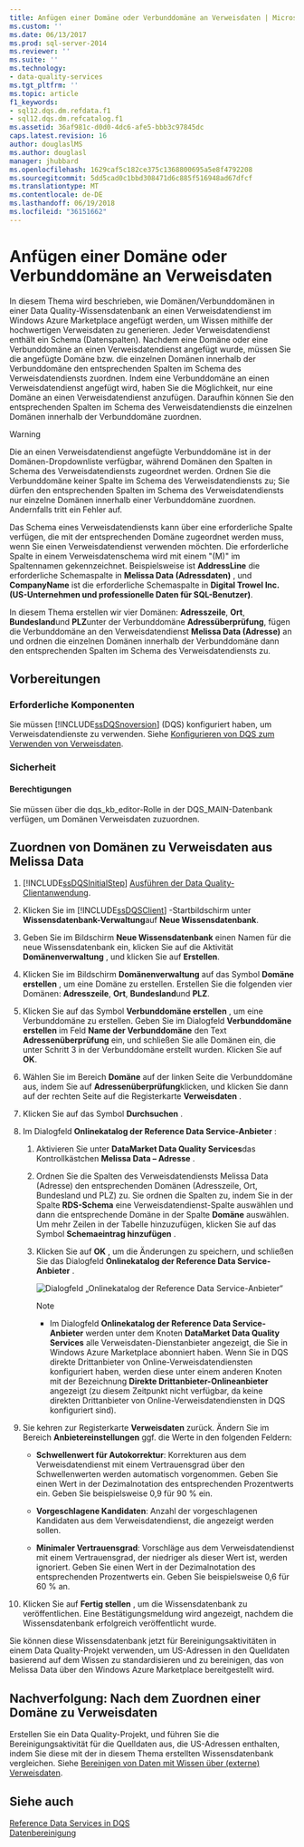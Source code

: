 ```yaml
---
title: Anfügen einer Domäne oder Verbunddomäne an Verweisdaten | Microsoft Docs
ms.custom: ''
ms.date: 06/13/2017
ms.prod: sql-server-2014
ms.reviewer: ''
ms.suite: ''
ms.technology:
- data-quality-services
ms.tgt_pltfrm: ''
ms.topic: article
f1_keywords:
- sql12.dqs.dm.refdata.f1
- sql12.dqs.dm.refcatalog.f1
ms.assetid: 36af981c-d0d0-4dc6-afe5-bbb3c97845dc
caps.latest.revision: 16
author: douglaslMS
ms.author: douglasl
manager: jhubbard
ms.openlocfilehash: 1629caf5c182ce375c1368800695a5e8f4792208
ms.sourcegitcommit: 5dd5cad0c1bbd308471d6c885f516948ad67dfcf
ms.translationtype: MT
ms.contentlocale: de-DE
ms.lasthandoff: 06/19/2018
ms.locfileid: "36151662"
---
```

# <a name="attach-a-domain-or-composite-domain-to-reference-data"></a>Anfügen einer Domäne oder Verbunddomäne an Verweisdaten
  In diesem Thema wird beschrieben, wie Domänen/Verbunddomänen in einer Data Quality-Wissensdatenbank an einen Verweisdatendienst im Windows Azure Marketplace angefügt werden, um Wissen mithilfe der hochwertigen Verweisdaten zu generieren. Jeder Verweisdatendienst enthält ein Schema (Datenspalten). Nachdem eine Domäne oder eine Verbunddomäne an einen Verweisdatendienst angefügt wurde, müssen Sie die angefügte Domäne bzw. die einzelnen Domänen innerhalb der Verbunddomäne den entsprechenden Spalten im Schema des Verweisdatendiensts zuordnen. Indem eine Verbunddomäne an einen Verweisdatendienst angefügt wird, haben Sie die Möglichkeit, nur eine Domäne an einen Verweisdatendienst anzufügen. Daraufhin können Sie den entsprechenden Spalten im Schema des Verweisdatendiensts die einzelnen Domänen innerhalb der Verbunddomäne zuordnen.  
  
> [!WARNING]  
>  Die an einen Verweisdatendienst angefügte Verbunddomäne ist in der Domänen-Dropdownliste verfügbar, während Domänen den Spalten in Schema des Verweisdatendiensts zugeordnet werden. Ordnen Sie die Verbunddomäne keiner Spalte im Schema des Verweisdatendiensts zu; Sie dürfen den entsprechenden Spalten im Schema des Verweisdatendiensts nur einzelne Domänen innerhalb einer Verbunddomäne zuordnen. Andernfalls tritt ein Fehler auf.  
  
 Das Schema eines Verweisdatendiensts kann über eine erforderliche Spalte verfügen, die mit der entsprechenden Domäne zugeordnet werden muss, wenn Sie einen Verweisdatendienst verwenden möchten. Die erforderliche Spalte in einem Verweisdatenschema wird mit einem "(M)" im Spaltennamen gekennzeichnet. Beispielsweise ist **AddressLine** die erforderliche Schemaspalte in **Melissa Data (Adressdaten)** , und **CompanyName** ist die erforderliche Schemaspalte in **Digital Trowel Inc. (US-Unternehmen und professionelle Daten für SQL-Benutzer)**.  
  
 In diesem Thema erstellen wir vier Domänen: **Adresszeile**, **Ort**, **Bundesland**und **PLZ**unter der Verbunddomäne **Adressüberprüfung**, fügen die Verbunddomäne an den Verweisdatendienst **Melissa Data (Adresse)** an und ordnen die einzelnen Domänen innerhalb der Verbunddomäne dann den entsprechenden Spalten im Schema des Verweisdatendiensts zu.  
  
## <a name="before-you-begin"></a>Vorbereitungen  
  
###  <a name="Prerequisites"></a> Erforderliche Komponenten  
 Sie müssen [!INCLUDE[ssDQSnoversion](../includes/ssdqsnoversion-md.md)] (DQS) konfiguriert haben, um Verweisdatendienste zu verwenden. Siehe [Konfigurieren von DQS zum Verwenden von Verweisdaten](../../2014/data-quality-services/configure-dqs-to-use-reference-data.md).  
  
###  <a name="Security"></a> Sicherheit  
  
#### <a name="permissions"></a>Berechtigungen  
 Sie müssen über die dqs_kb_editor-Rolle in der DQS_MAIN-Datenbank verfügen, um Domänen Verweisdaten zuzuordnen.  
  
##  <a name="Map"></a> Zuordnen von Domänen zu Verweisdaten aus Melissa Data  
  
1.  [!INCLUDE[ssDQSInitialStep](../includes/ssdqsinitialstep-md.md)] [Ausführen der Data Quality-Clientanwendung](../../2014/data-quality-services/run-the-data-quality-client-application.md).  
  
2.  Klicken Sie im [!INCLUDE[ssDQSClient](../includes/ssdqsclient-md.md)] -Startbildschirm unter **Wissensdatenbank-Verwaltung**auf **Neue Wissensdatenbank**.  
  
3.  Geben Sie im Bildschirm **Neue Wissensdatenbank** einen Namen für die neue Wissensdatenbank ein, klicken Sie auf die Aktivität **Domänenverwaltung** , und klicken Sie auf **Erstellen**.  
  
4.  Klicken Sie im Bildschirm **Domänenverwaltung** auf das Symbol **Domäne erstellen** , um eine Domäne zu erstellen. Erstellen Sie die folgenden vier Domänen: **Adresszeile**, **Ort**, **Bundesland**und **PLZ**.  
  
5.  Klicken Sie auf das Symbol **Verbunddomäne erstellen** , um eine Verbunddomäne zu erstellen. Geben Sie im Dialogfeld **Verbunddomäne erstellen** im Feld **Name der Verbunddomäne** den Text **Adressenüberprüfung** ein, und schließen Sie alle Domänen ein, die unter Schritt 3 in der Verbunddomäne erstellt wurden. Klicken Sie auf **OK**.  
  
6.  Wählen Sie im Bereich **Domäne** auf der linken Seite die Verbunddomäne aus, indem Sie auf **Adressenüberprüfung**klicken, und klicken Sie dann auf der rechten Seite auf die Registerkarte **Verweisdaten** .  
  
7.  Klicken Sie auf das Symbol **Durchsuchen** .  
  
8.  Im Dialogfeld **Onlinekatalog der Reference Data Service-Anbieter** :  
  
    1.  Aktivieren Sie unter **DataMarket Data Quality Services**das Kontrollkästchen **Melissa Data – Adresse** .  
  
    2.  Ordnen Sie die Spalten des Verweisdatendiensts Melissa Data (Adresse) den entsprechenden Domänen (Adresszeile, Ort, Bundesland und PLZ) zu. Sie ordnen die Spalten zu, indem Sie in der Spalte **RDS-Schema** eine Verweisdatendienst-Spalte auswählen und dann die entsprechende Domäne in der Spalte **Domäne** auswählen. Um mehr Zeilen in der Tabelle hinzuzufügen, klicken Sie auf das Symbol **Schemaeintrag hinzufügen** .  
  
    3.  Klicken Sie auf **OK** , um die Änderungen zu speichern, und schließen Sie das Dialogfeld **Onlinekatalog der Reference Data Service-Anbieter** .  
  
         ![Dialogfeld „Onlinekatalog der Reference Data Service-Anbieter“](../../2014/data-quality-services/media/dqs-onlinereferencedataproviderscatalog.gif "Online Reference Data Providers Catalog dialog box")  
  
        > [!NOTE]  
        >  -   Im Dialogfeld **Onlinekatalog der Reference Data Service-Anbieter** werden unter dem Knoten **DataMarket Data Quality Services** alle Verweisdaten-Dienstanbieter angezeigt, die Sie in Windows Azure Marketplace abonniert haben. Wenn Sie in DQS direkte Drittanbieter von Online-Verweisdatendiensten konfiguriert haben, werden diese unter einem anderen Knoten mit der Bezeichnung **Direkte Drittanbieter-Onlineanbieter** angezeigt (zu diesem Zeitpunkt nicht verfügbar, da keine direkten Drittanbieter von Online-Verweisdatendiensten in DQS konfiguriert sind).  
  
9. Sie kehren zur Registerkarte **Verweisdaten** zurück. Ändern Sie im Bereich **Anbietereinstellungen** ggf. die Werte in den folgenden Feldern:  
  
    -   **Schwellenwert für Autokorrektur**: Korrekturen aus dem Verweisdatendienst mit einem Vertrauensgrad über den Schwellenwerten werden automatisch vorgenommen. Geben Sie einen Wert in der Dezimalnotation des entsprechenden Prozentwerts ein. Geben Sie beispielsweise 0,9 für 90 % ein.  
  
    -   **Vorgeschlagene Kandidaten**: Anzahl der vorgeschlagenen Kandidaten aus dem Verweisdatendienst, die angezeigt werden sollen.  
  
    -   **Minimaler Vertrauensgrad**: Vorschläge aus dem Verweisdatendienst mit einem Vertrauensgrad, der niedriger als dieser Wert ist, werden ignoriert. Geben Sie einen Wert in der Dezimalnotation des entsprechenden Prozentwerts ein. Geben Sie beispielsweise 0,6 für 60 % an.  
  
10. Klicken Sie auf **Fertig stellen** , um die Wissensdatenbank zu veröffentlichen. Eine Bestätigungsmeldung wird angezeigt, nachdem die Wissensdatenbank erfolgreich veröffentlicht wurde.  
  
 Sie können diese Wissensdatenbank jetzt für Bereinigungsaktivitäten in einem Data Quality-Projekt verwenden, um US-Adressen in den Quelldaten basierend auf dem Wissen zu standardisieren und zu bereinigen, das von Melissa Data über den Windows Azure Marketplace bereitgestellt wird.  
  
##  <a name="FollowUp"></a> Nachverfolgung: Nach dem Zuordnen einer Domäne zu Verweisdaten  
 Erstellen Sie ein Data Quality-Projekt, und führen Sie die Bereinigungsaktivität für die Quelldaten aus, die US-Adressen enthalten, indem Sie diese mit der in diesem Thema erstellten Wissensdatenbank vergleichen. Siehe [Bereinigen von Daten mit Wissen über &#40;externe&#41; Verweisdaten](../../2014/data-quality-services/cleanse-data-using-reference-data-external-knowledge.md).  
  
## <a name="see-also"></a>Siehe auch  
 [Reference Data Services in DQS](../../2014/data-quality-services/reference-data-services-in-dqs.md)   
 [Datenbereinigung](../../2014/data-quality-services/data-cleansing.md)  
  
  